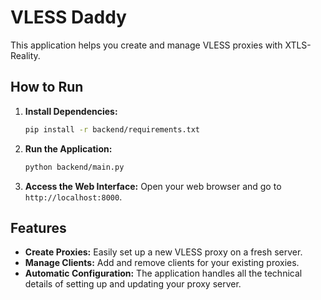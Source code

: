 # VLESS Daddy

This application helps you create and manage VLESS proxies with XTLS-Reality.

## How to Run

1.  **Install Dependencies:**
    ```bash
    pip install -r backend/requirements.txt
    ```

2.  **Run the Application:**
    ```bash
    python backend/main.py
    ```

3.  **Access the Web Interface:**
    Open your web browser and go to `http://localhost:8000`.

## Features

*   **Create Proxies:** Easily set up a new VLESS proxy on a fresh server.
*   **Manage Clients:** Add and remove clients for your existing proxies.
*   **Automatic Configuration:** The application handles all the technical details of setting up and updating your proxy server.
